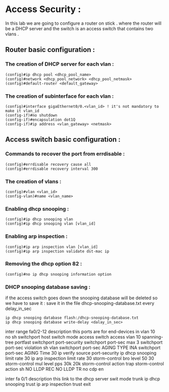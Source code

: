 # Access Security :
In this lab we are going to configure a router on stick . where the router will be a DHCP server and the switch is an access switch that contains two vlans .

## Router basic configuration :
### The creation of DHCP server for each vlan :
```
(config)#ip dhcp pool <dhcp_pool_name>
(config)#network <dhcp_pool_network> <dhcp_pool_netmask>
(config)#default-router <default_gateway>
```
### The creation of subinterface for each vlan :
```
(config)#interface gigaEthernet0/0.<vlan_id> ! it's not mandatory to make it vlan_id
(config-if)#no shutdown
(config-if)#encapsulation dot1Q
(config-if)#ip address <vlan_gateway> <netmask>
```

## Access switch basic configuration :
### Commands to recover the port from errdisable :
```
(config)#errdisable recovery cause all 
(config)#errdisable recovery interval 300
```
### The creation of vlans : 
```
(config)#vlan <vlan_id>
(config-vlan)#name <vlan_name>
```
### Enabling dhcp snooping :
```
(config)#ip dhcp snooping vlan 
(config)#ip dhcp snooping vlan [vlan_id]
```
### Enabling arp inspection :
```
(config)#ip arp inspection vlan [vlan_id]
(config)#ip arp inspection validate dst-mac ip
```
### Removing the dhcp option 82 : 
```
(config)#no ip dhcp snooping information option 
```
### DHCP snooping database saving :
if the access switch goes down the snooping database will be deleted so we have to save it :
save it in the file dhcp-snooping-database.txt every delay_in_sec 
```
ip dhcp snooping database flash:/dhcp-snooping-database.txt
ip dhcp snooping database write-delay <dalay_in_sec> 
```


inter range fa0/2-12 
description this ports are for end-devices in vlan 10  
no sh 
switchport host
switch mode access 
switch access vlan 10
spanning-tree portfast
switchport port-security
switchport port-sec max 3
switchport port-sec violation sh vlan
switchport port-sec AGING TYPE INA
switchport port-sec AGING Time 30
ip verify source port-security
ip dhcp snooping limit rate 30
ip arp inspection limit rate 30
storm-control bro level 50 30
storm-control mul level pps 30k 20k
storm-control action trap
storm-control action sh
NO LLDP REC
NO LLDP TR
no cdp en


inter fa 0/1
description this link to the dhcp server
swit mode trunk 
ip dhcp snooping trust
ip arp inspection trust
exit
